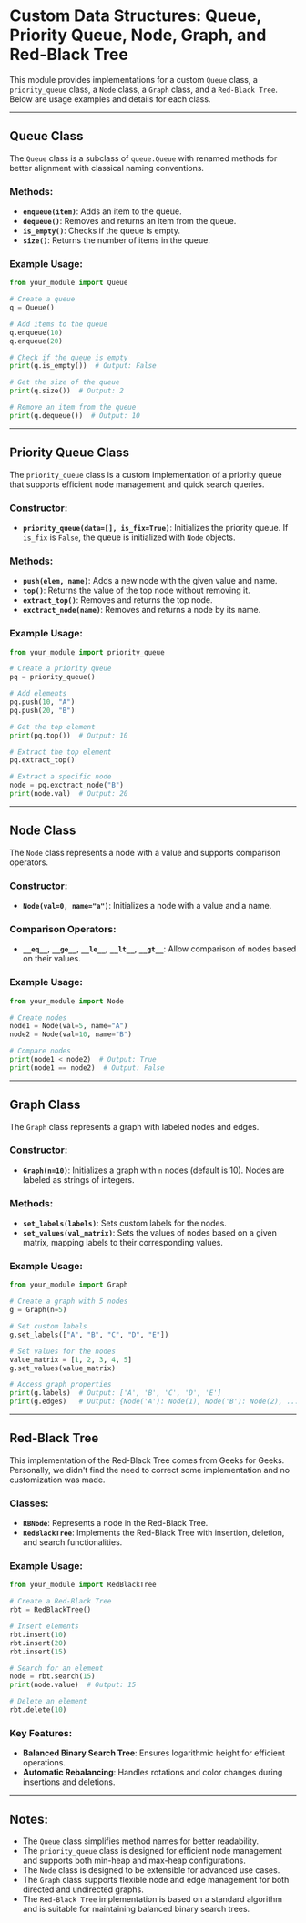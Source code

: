 
# Custom Data Structures: Queue, Priority Queue, Node, Graph, and Red-Black Tree

This module provides implementations for a custom `Queue` class, a `priority_queue` class, a `Node` class, a `Graph` class, and a `Red-Black Tree`. Below are usage examples and details for each class.

---

## Queue Class

The `Queue` class is a subclass of `queue.Queue` with renamed methods for better alignment with classical naming conventions.

### Methods:
- **`enqueue(item)`**: Adds an item to the queue.
- **`dequeue()`**: Removes and returns an item from the queue.
- **`is_empty()`**: Checks if the queue is empty.
- **`size()`**: Returns the number of items in the queue.

### Example Usage:
```python
from your_module import Queue

# Create a queue
q = Queue()

# Add items to the queue
q.enqueue(10)
q.enqueue(20)

# Check if the queue is empty
print(q.is_empty())  # Output: False

# Get the size of the queue
print(q.size())  # Output: 2

# Remove an item from the queue
print(q.dequeue())  # Output: 10
```

---

## Priority Queue Class

The `priority_queue` class is a custom implementation of a priority queue that supports efficient node management and quick search queries.

### Constructor:
- **`priority_queue(data=[], is_fix=True)`**: Initializes the priority queue. If `is_fix` is `False`, the queue is initialized with `Node` objects.

### Methods:
- **`push(elem, name)`**: Adds a new node with the given value and name.
- **`top()`**: Returns the value of the top node without removing it.
- **`extract_top()`**: Removes and returns the top node.
- **`exctract_node(name)`**: Removes and returns a node by its name.

### Example Usage:
```python
from your_module import priority_queue

# Create a priority queue
pq = priority_queue()

# Add elements
pq.push(10, "A")
pq.push(20, "B")

# Get the top element
print(pq.top())  # Output: 10

# Extract the top element
pq.extract_top()

# Extract a specific node
node = pq.exctract_node("B")
print(node.val)  # Output: 20
```

---

## Node Class

The `Node` class represents a node with a value and supports comparison operators.

### Constructor:
- **`Node(val=0, name="a")`**: Initializes a node with a value and a name.

### Comparison Operators:
- **`__eq__`**, **`__ge__`**, **`__le__`**, **`__lt__`**, **`__gt__`**: Allow comparison of nodes based on their values.

### Example Usage:
```python
from your_module import Node

# Create nodes
node1 = Node(val=5, name="A")
node2 = Node(val=10, name="B")

# Compare nodes
print(node1 < node2)  # Output: True
print(node1 == node2)  # Output: False
```

---

## Graph Class

The `Graph` class represents a graph with labeled nodes and edges.

### Constructor:
- **`Graph(n=10)`**: Initializes a graph with `n` nodes (default is 10). Nodes are labeled as strings of integers.

### Methods:
- **`set_labels(labels)`**: Sets custom labels for the nodes.
- **`set_values(val_matrix)`**: Sets the values of nodes based on a given matrix, mapping labels to their corresponding values.

### Example Usage:
```python
from your_module import Graph

# Create a graph with 5 nodes
g = Graph(n=5)

# Set custom labels
g.set_labels(["A", "B", "C", "D", "E"])

# Set values for the nodes
value_matrix = [1, 2, 3, 4, 5]
g.set_values(value_matrix)

# Access graph properties
print(g.labels)  # Output: ['A', 'B', 'C', 'D', 'E']
print(g.edges)   # Output: {Node('A'): Node(1), Node('B'): Node(2), ...}
```

---

## Red-Black Tree

This implementation of the Red-Black Tree comes from Geeks for Geeks. Personally, we didn't find the need to correct some implementation and no customization was made.

### Classes:
- **`RBNode`**: Represents a node in the Red-Black Tree.
- **`RedBlackTree`**: Implements the Red-Black Tree with insertion, deletion, and search functionalities.

### Example Usage:
```python
from your_module import RedBlackTree

# Create a Red-Black Tree
rbt = RedBlackTree()

# Insert elements
rbt.insert(10)
rbt.insert(20)
rbt.insert(15)

# Search for an element
node = rbt.search(15)
print(node.value)  # Output: 15

# Delete an element
rbt.delete(10)
```

### Key Features:
- **Balanced Binary Search Tree**: Ensures logarithmic height for efficient operations.
- **Automatic Rebalancing**: Handles rotations and color changes during insertions and deletions.

---

## Notes:
- The `Queue` class simplifies method names for better readability.
- The `priority_queue` class is designed for efficient node management and supports both min-heap and max-heap configurations.
- The `Node` class is designed to be extensible for advanced use cases.
- The `Graph` class supports flexible node and edge management for both directed and undirected graphs.
- The `Red-Black Tree` implementation is based on a standard algorithm and is suitable for maintaining balanced binary search trees.
